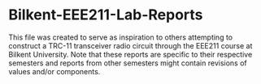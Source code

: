 # Bilkent-EEE211-Lab-Reports
This file was created to serve as inspiration to others attempting to construct a TRC-11 transceiver radio circuit through the EEE211 course at Bilkent University. Note that these reports are specific to their respective semesters and reports from other semesters might contain revisions of values and/or components.
